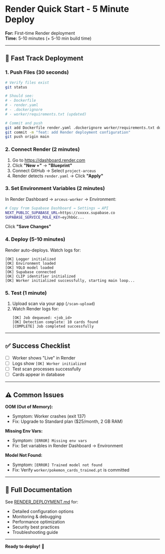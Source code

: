 # Render Quick Start - 5 Minute Deploy

**For:** First-time Render deployment  
**Time:** 5-10 minutes (+ 5-10 min build time)

---

## 🚀 Fast Track Deployment

### 1. Push Files (30 seconds)

```bash
# Verify files exist
git status

# Should see:
# - Dockerfile
# - render.yaml
# - .dockerignore
# - worker/requirements.txt (updated)

# Commit and push
git add Dockerfile render.yaml .dockerignore worker/requirements.txt docs/RENDER_*.md
git commit -m "feat: add Render deployment configuration"
git push origin main
```

### 2. Connect Render (2 minutes)

1. Go to https://dashboard.render.com
2. Click **"New +"** → **"Blueprint"**
3. Connect GitHub → Select `project-arceus`
4. Render detects `render.yaml` → Click **"Apply"**

### 3. Set Environment Variables (2 minutes)

In Render Dashboard → `arceus-worker` → Environment:

```bash
# Copy from Supabase Dashboard → Settings → API
NEXT_PUBLIC_SUPABASE_URL=https://xxxxx.supabase.co
SUPABASE_SERVICE_ROLE_KEY=eyJhbGc...
```

Click **"Save Changes"**

### 4. Deploy (5-10 minutes)

Render auto-deploys. Watch logs for:

```
[OK] Logger initialized
[OK] Environment loaded
[OK] YOLO model loaded
[OK] Supabase connected
[OK] CLIP identifier initialized
[OK] Worker initialized successfully, starting main loop...
```

### 5. Test (1 minute)

1. Upload scan via your app (`/scan-upload`)
2. Watch Render logs for:
   ```
   [OK] Job dequeued: <job_id>
   [OK] Detection complete: 10 cards found
   [COMPLETE] Job completed successfully
   ```

---

## ✅ Success Checklist

- [ ] Worker shows "Live" in Render
- [ ] Logs show `[OK] Worker initialized`
- [ ] Test scan processes successfully
- [ ] Cards appear in database

---

## ⚠️ Common Issues

**OOM (Out of Memory):**
- Symptom: Worker crashes (exit 137)
- Fix: Upgrade to Standard plan ($25/month, 2 GB RAM)

**Missing Env Vars:**
- Symptom: `[ERROR] Missing env vars`
- Fix: Set variables in Render Dashboard → Environment

**Model Not Found:**
- Symptom: `[ERROR] Trained model not found`
- Fix: Verify `worker/pokemon_cards_trained.pt` is committed

---

## 📖 Full Documentation

See [RENDER_DEPLOYMENT.md](./RENDER_DEPLOYMENT.md) for:
- Detailed configuration options
- Monitoring & debugging
- Performance optimization
- Security best practices
- Troubleshooting guide

---

**Ready to deploy!** 🎯





